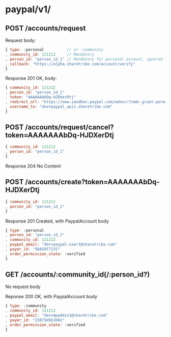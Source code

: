 
# paypal/v1/

## POST /accounts/request

Request body:

```js
{ type: :personal          // or :community
, community_id: 121212     // Mandatory
, person_id: "person_id_1" // Mandatory for personal account, ignored for community account
, callback: "https://alpha.sharetribe.com/account/verify"
}
```

Response 201 OK, body:

```js
{ community_id: 121212
, person_id: "person_id_1"
, token: "AAAAAAAbDq-HJDXerDtj"
, redirect_url: "https://www.sandbox.paypal.com/webscr?cmd=_grant-permission&request_token=AAAAAAAbDq-HJDXerDtj"
, username_to: "dev+paypal_api1.sharetribe.com"
}
```

## POST /accounts/request/cancel?token=AAAAAAAbDq-HJDXerDtj

```js
{ community_id: 121212
, person_id: "person_id_1"
}
```

Response 204 No Content


## POST /accounts/create?token=AAAAAAAbDq-HJDXerDtj

```js
{ community_id: 121212
, person_id: "person_id_1"
}
```

Response 201 Created, with PaypalAccount body

```js
{ type: :personal
, person_id: "person_id_1"
, community_id: 121212
, paypal_email: "dev+paypal-user1@sharetribe.com"
, payer_id: "98ASDF723S"
, order_permission_state: :verified
}
```

## GET /accounts/:community_id(/:person_id?)

No request body

Reponse 200 OK, with PaypalAccount body

```js
{ type: :community
, community_id: 121212
, paypal_email: "dev+mpadmin1@sharetribe.com"
, payer_id: "2387SHSDJH82"
, order_permission_state: :verified
}
```

